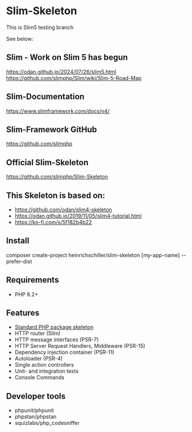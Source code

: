 # Slim-Skeleton

This is Slim5 testing branch

See below:

## Slim - Work on Slim 5 has begun

https://odan.github.io/2024/07/26/slim5.html
https://github.com/slimphp/Slim/wiki/Slim-5-Road-Map

## Slim-Documentation

https://www.slimframework.com/docs/v4/

## Slim-Framework GitHub

https://github.com/slimphp

## Official Slim-Skeleton

https://github.com/slimphp/Slim-Skeleton

## This Skeleton is based on:

- https://github.com/odan/slim4-skeleton
- https://odan.github.io/2019/11/05/slim4-tutorial.html
- https://ko-fi.com/s/5f182b4b22

## Install

composer create-project heinrichschiller/slim-skeleton [my-app-name] --prefer-dist

## Requirements

- PHP 8.2+

## Features

* [Standard PHP package skeleton](https://github.com/php-pds/skeleton)
* HTTP router (Slim)
* HTTP message interfaces (PSR-7)
* HTTP Server Request Handlers, Middleware (PSR-15)
* Dependency injection container (PSR-11)
* Autoloader (PSR-4)
* Single action controllers
* Unit- and integration tests
* Console Commands

## Developer tools

- phpunit/phpunit
- phpstan/phpstan
- squizlabs/php_codesniffer
